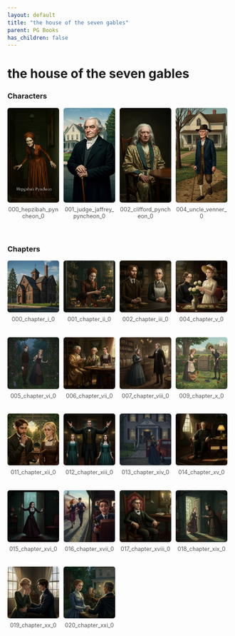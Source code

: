 ```yaml
---
layout: default
title: "the house of the seven gables"
parent: PG Books
has_children: false
---
```



<style>
.image-gallery {
  display: flex;
  flex-wrap: wrap;
  justify-content: space-between;
  margin-bottom: 20px;
}

.image-row {
  display: flex;
  justify-content: flex-start;
  width: 100%;
  margin-bottom: 20px;
}

.image-item {
  width: 23%;
  margin-right: 2%;
  text-align: center;
}

.image-item:last-child {
  margin-right: 0;
}

.image-item img {
  width: 100%;
  height: auto;
  object-fit: cover;
  border-radius: 5px;
  box-shadow: 0 2px 4px rgba(0,0,0,0.1);
}

.image-item p {
  margin-top: 5px;
  font-size: 0.9em;
  color: #555;
}

.video-container {
  margin: 20px 0;
}
</style>


# the house of the seven gables

<h3>Characters</h3>
<div class="image-gallery">
<div class="image-row">
  <div class="image-item">
    <img src="../../assets/pg_books_ai_generated_photos/the_house_of_the_seven_gables/characters/000_hepzibah_pyncheon_0.png" alt="000_hepzibah_pyncheon_0">
    <p>000_hepzibah_pyncheon_0</p>
  </div>
  <div class="image-item">
    <img src="../../assets/pg_books_ai_generated_photos/the_house_of_the_seven_gables/characters/001_judge_jaffrey_pyncheon_0.png" alt="001_judge_jaffrey_pyncheon_0">
    <p>001_judge_jaffrey_pyncheon_0</p>
  </div>
  <div class="image-item">
    <img src="../../assets/pg_books_ai_generated_photos/the_house_of_the_seven_gables/characters/002_clifford_pyncheon_0.png" alt="002_clifford_pyncheon_0">
    <p>002_clifford_pyncheon_0</p>
  </div>
  <div class="image-item">
    <img src="../../assets/pg_books_ai_generated_photos/the_house_of_the_seven_gables/characters/004_uncle_venner_0.png" alt="004_uncle_venner_0">
    <p>004_uncle_venner_0</p>
  </div>
</div>
</div>

<h3>Chapters</h3>
<div class="image-gallery">
<div class="image-row">
  <div class="image-item">
    <img src="../../assets/pg_books_ai_generated_photos/the_house_of_the_seven_gables/chapters/000_chapter_i_0.png" alt="000_chapter_i_0">
    <p>000_chapter_i_0</p>
  </div>
  <div class="image-item">
    <img src="../../assets/pg_books_ai_generated_photos/the_house_of_the_seven_gables/chapters/001_chapter_ii_0.png" alt="001_chapter_ii_0">
    <p>001_chapter_ii_0</p>
  </div>
  <div class="image-item">
    <img src="../../assets/pg_books_ai_generated_photos/the_house_of_the_seven_gables/chapters/002_chapter_iii_0.png" alt="002_chapter_iii_0">
    <p>002_chapter_iii_0</p>
  </div>
  <div class="image-item">
    <img src="../../assets/pg_books_ai_generated_photos/the_house_of_the_seven_gables/chapters/004_chapter_v_0.png" alt="004_chapter_v_0">
    <p>004_chapter_v_0</p>
  </div>
</div>
<div class="image-row">
  <div class="image-item">
    <img src="../../assets/pg_books_ai_generated_photos/the_house_of_the_seven_gables/chapters/005_chapter_vi_0.png" alt="005_chapter_vi_0">
    <p>005_chapter_vi_0</p>
  </div>
  <div class="image-item">
    <img src="../../assets/pg_books_ai_generated_photos/the_house_of_the_seven_gables/chapters/006_chapter_vii_0.png" alt="006_chapter_vii_0">
    <p>006_chapter_vii_0</p>
  </div>
  <div class="image-item">
    <img src="../../assets/pg_books_ai_generated_photos/the_house_of_the_seven_gables/chapters/007_chapter_viii_0.png" alt="007_chapter_viii_0">
    <p>007_chapter_viii_0</p>
  </div>
  <div class="image-item">
    <img src="../../assets/pg_books_ai_generated_photos/the_house_of_the_seven_gables/chapters/009_chapter_x_0.png" alt="009_chapter_x_0">
    <p>009_chapter_x_0</p>
  </div>
</div>
<div class="image-row">
  <div class="image-item">
    <img src="../../assets/pg_books_ai_generated_photos/the_house_of_the_seven_gables/chapters/011_chapter_xii_0.png" alt="011_chapter_xii_0">
    <p>011_chapter_xii_0</p>
  </div>
  <div class="image-item">
    <img src="../../assets/pg_books_ai_generated_photos/the_house_of_the_seven_gables/chapters/012_chapter_xiii_0.png" alt="012_chapter_xiii_0">
    <p>012_chapter_xiii_0</p>
  </div>
  <div class="image-item">
    <img src="../../assets/pg_books_ai_generated_photos/the_house_of_the_seven_gables/chapters/013_chapter_xiv_0.png" alt="013_chapter_xiv_0">
    <p>013_chapter_xiv_0</p>
  </div>
  <div class="image-item">
    <img src="../../assets/pg_books_ai_generated_photos/the_house_of_the_seven_gables/chapters/014_chapter_xv_0.png" alt="014_chapter_xv_0">
    <p>014_chapter_xv_0</p>
  </div>
</div>
<div class="image-row">
  <div class="image-item">
    <img src="../../assets/pg_books_ai_generated_photos/the_house_of_the_seven_gables/chapters/015_chapter_xvi_0.png" alt="015_chapter_xvi_0">
    <p>015_chapter_xvi_0</p>
  </div>
  <div class="image-item">
    <img src="../../assets/pg_books_ai_generated_photos/the_house_of_the_seven_gables/chapters/016_chapter_xvii_0.png" alt="016_chapter_xvii_0">
    <p>016_chapter_xvii_0</p>
  </div>
  <div class="image-item">
    <img src="../../assets/pg_books_ai_generated_photos/the_house_of_the_seven_gables/chapters/017_chapter_xviii_0.png" alt="017_chapter_xviii_0">
    <p>017_chapter_xviii_0</p>
  </div>
  <div class="image-item">
    <img src="../../assets/pg_books_ai_generated_photos/the_house_of_the_seven_gables/chapters/018_chapter_xix_0.png" alt="018_chapter_xix_0">
    <p>018_chapter_xix_0</p>
  </div>
</div>
<div class="image-row">
  <div class="image-item">
    <img src="../../assets/pg_books_ai_generated_photos/the_house_of_the_seven_gables/chapters/019_chapter_xx_0.png" alt="019_chapter_xx_0">
    <p>019_chapter_xx_0</p>
  </div>
  <div class="image-item">
    <img src="../../assets/pg_books_ai_generated_photos/the_house_of_the_seven_gables/chapters/020_chapter_xxi_0.png" alt="020_chapter_xxi_0">
    <p>020_chapter_xxi_0</p>
  </div>
</div>
</div>
